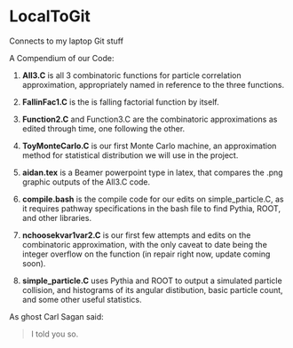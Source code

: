 # LocalToGit
Connects to my laptop Git stuff

A Compendium of our Code:

1. **All3.C** is all 3 combinatoric functions for particle correlation approximation, appropriately named in reference to 
the three functions.

2. **FallinFac1.C** is the is falling factorial function by itself.

3. **Function2.C** and Function3.C are the combinatoric approximations as edited through time, one following the other.

4. **ToyMonteCarlo.C** is our first Monte Carlo machine, an approximation method for statistical distribution we will use in the project.

5. **aidan.tex** is a Beamer powerpoint type in latex, that compares the .png graphic outputs of the All3.C code.

6. **compile.bash** is the compile code for our edits on simple_particle.C, as it requires pathway specifications in the bash
file to find Pythia, ROOT, and other libraries.

7. **nchoosekvar1var2.C** is our first few attempts and edits on the combinatoric approximation, with the only caveat to date
being the integer overflow on the function (in repair right now, update coming soon).

8. **simple_particle.C** uses Pythia and ROOT to output a simulated particle collision, and histograms of its angular distibution, basic particle count, and some other useful statistics.

As ghost Carl Sagan said:

> I told you so.

